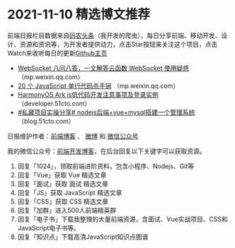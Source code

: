 # 2021-11-10 精选博文推荐

前端日报栏目数据来自[码农头条](https://toutiao.qdkfweb.cn/)（我开发的爬虫），每日分享前端、移动开发、设计、资源和资讯等，为开发者提供动力，点击Star按钮来关注这个项目，点击Watch来收听每日的更新[Github主页](https://github.com/kujian/frontendDaily)
* [WebSocket 八问八答，一文解答云函数 WebSocket 使用疑惑](https://mp.weixin.qq.com/s?__biz=Mzg4NzEyMzI1NQ==&mid=2247493735&idx=1&sn=bde46852109561d6ded6d8e53642742c) （mp.weixin.qq.com）
* [20 个 JavaScript 单行代码杀手锏](https://mp.weixin.qq.com/s?__biz=Mzg5ODA5NTM1Mw==&mid=2247496818&idx=1&sn=cd81d5e600ea36ab35669263ffffcc5f) （mp.weixin.qq.com）
* [HarmonyOS Ark js低代码开发注意事项及登录实例](https://developer.51cto.com/art/202111/689393.htm) （developer.51cto.com）
* [#私藏项目实操分享# nodejs后端+vue+mysql搭建一个管理系统](https://blog.51cto.com/u_15361954/4559776) （blog.51cto.com）

日报维护作者：[前端博客](https://qdkfweb.cn/) 、 [微博](http://weibo.com/kujian) 和 [微信公众号](https://open.weixin.qq.com/qr/code?username=caibaojian_com)

我的微信公众号：[前端开发博客](https://open.weixin.qq.com/qr/code?username=caibaojian_com)，在后台回复以下关键字可以获取资源。

1. 回复「1024」，领取前端进阶资料，包含小程序、Nodejs、Git等
2. 回复「Vue」获取 Vue 精选文章
3. 回复「面试」获取 面试 精选文章
4. 回复「JS」获取 JavaScript 精选文章
5. 回复「CSS」获取 CSS 精选文章
6. 回复「加群」进入500人前端精英群
7. 回复「电子书」下载我整理的大量前端资源，含面试、Vue实战项目、CSS和JavaScript电子书等。
8. 回复「知识点」下载高清JavaScript知识点图谱